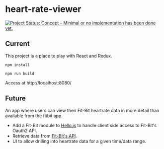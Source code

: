 # heart-rate-viewer

[![Project Status: Concept – Minimal or no implementation has been done yet.](http://www.repostatus.org/badges/latest/concept.svg)](http://www.repostatus.org/#concept)

## Current
This project is a place to play with React and Redux.

`npm install`

`npm run build`

Access at http://localhost:8080/

## Future

An app where users can view their Fit-Bit heartrate data in more detail than available from the fitbit app.

* Add a Fit-Bit module to [Hello.js](https://github.com/MrSwitch/hello.js/tree/master/src/modules) to handle client side access to Fit-Bit's Oauth2 API.
* Retrieve data from [Fit-Bit's API](https://dev.fitbit.com/docs/heart-rate/).
* UI to allow drilling into heartrate data for a given time/data range.
